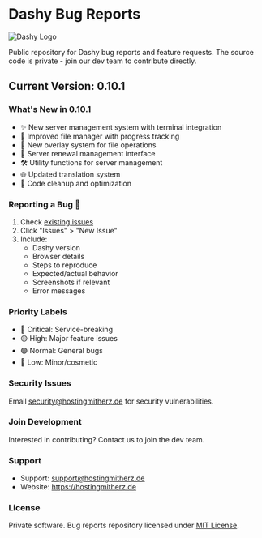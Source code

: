 # Dashy Bug Reports

![Dashy Logo](https://dashy.hostingmitherz.de/img/logo.png)

Public repository for Dashy bug reports and feature requests. The source code is private - join our dev team to contribute directly.

## Current Version: 0.10.1

### What's New in 0.10.1

- ✨ New server management system with terminal integration
- 📁 Improved file manager with progress tracking
- 🔄 New overlay system for file operations
- 📅 Server renewal management interface
- 🛠️ Utility functions for server management
- 🌐 Updated translation system
- 🧹 Code cleanup and optimization

### Reporting a Bug 🐛

1. Check [existing issues](https://github.com/hostingmitherz/dashypublic/issues)
2. Click "Issues" > "New Issue"
3. Include:
   - Dashy version
   - Browser details
   - Steps to reproduce
   - Expected/actual behavior
   - Screenshots if relevant
   - Error messages

### Priority Labels

- 🔴 Critical: Service-breaking
- 🟡 High: Major feature issues
- 🟢 Normal: General bugs
- 🔵 Low: Minor/cosmetic

### Security Issues

Email security@hostingmitherz.de for security vulnerabilities.

### Join Development

Interested in contributing? Contact us to join the dev team.

### Support

- Support: support@hostingmitherz.de
- Website: https://hostingmitherz.de

### License

Private software. Bug reports repository licensed under [MIT License](LICENSE).
